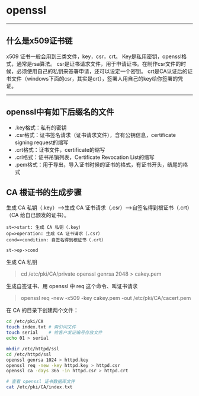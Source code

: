 # openssl

---

## 什么是x509证书链
x509 证书一般会用到三类文件，key，csr，crt。
Key是私用密钥，openssl格式，通常是rsa算法。
csr是证书请求文件，用于申请证书。在制作csr文件的时候，必须使用自己的私钥来签署申请，还可以设定一个密钥。
crt是CA认证后的证书文件（windows下面的csr，其实是crt），签署人用自己的key给你签署的凭证。

---

## openssl中有如下后缀名的文件
- .key格式：私有的密钥
- .csr格式：证书签名请求（证书请求文件），含有公钥信息，certificate signing request的缩写
- .crt格式：证书文件，certificate的缩写
- .crl格式：证书吊销列表，Certificate Revocation List的缩写
- .pem格式：用于导出，导入证书时候的证书的格式，有证书开头，结尾的格式


## CA 根证书的生成步骤
生成 CA 私钥（.key）-->生成 CA 证书请求（.csr）-->自签名得到根证书（.crt）（CA 给自已颁发的证书）。
```flow
st=>start: 生成 CA 私钥（.key）
op=>operation: 生成 CA 证书请求（.csr）
cond=>condition: 自签名得到根证书（.crt）

st->op->cond
```

生成 CA 私钥
>cd /etc/pki/CA/private
>openssl genrsa 2048 > cakey.pem

生成自签证书、用 openssl 中 req 这个命令、叫证书请求
>openssl req -new -x509 -key cakey.pem -out /etc/pki/CA/cacert.pem

在 CA 的目录下创建两个文件：
```bash
cd /etc/pki/CA
touch index.txt # 索引问文件
touch serial    # 给客户发证编号存放文件
echo 01 > serial
```
```bash
mkdir /etc/httpd/ssl
cd /etc/httpd/ssl
openssl genrsa 1024 > httpd.key
openssl req -new -key httpd.key > httpd.csr
openssl ca -days 365 -in httpd.csr > httpd.crt

# 查看 openssl 证书数据库文件
cat /etc/pki/CA/index.txt
```